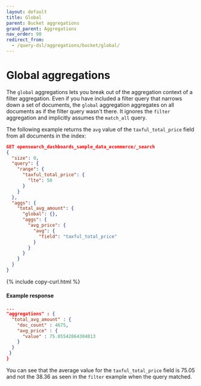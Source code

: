 ```yaml
---
layout: default
title: Global
parent: Bucket aggregations
grand_parent: Aggregations
nav_order: 90
redirect_from:
  - /query-dsl/aggregations/bucket/global/
---
```


# Global aggregations

The `global` aggregations lets you break out of the aggregation context of a filter aggregation. Even if you have included a filter query that narrows down a set of documents, the `global` aggregation aggregates on all documents as if the filter query wasn't there. It ignores the `filter` aggregation and implicitly assumes the `match_all` query.

The following example returns the `avg` value of the `taxful_total_price` field from all documents in the index:

```json
GET opensearch_dashboards_sample_data_ecommerce/_search
{
  "size": 0,
  "query": {
    "range": {
      "taxful_total_price": {
        "lte": 50
      }
    }
  },
  "aggs": {
    "total_avg_amount": {
      "global": {},
      "aggs": {
        "avg_price": {
          "avg": {
            "field": "taxful_total_price"
          }
        }
      }
    }
  }
}
```
{% include copy-curl.html %}

#### Example response

```json
...
"aggregations" : {
  "total_avg_amount" : {
    "doc_count" : 4675,
    "avg_price" : {
      "value" : 75.05542864304813
    }
  }
 }
}
```

You can see that the average value for the `taxful_total_price` field is 75.05 and not the 38.36 as seen in the `filter` example when the query matched.